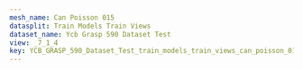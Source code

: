 ```yaml
---
mesh_name: Can Poisson 015
datasplit: Train Models Train Views
dataset_name: Ycb Grasp 590 Dataset Test
view: _7_1_4
key: YCB_GRASP_590_Dataset_Test_train_models_train_views_can_poisson_015__7_1_4
---
```

